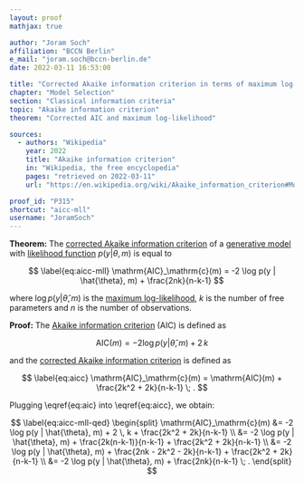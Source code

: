 ```yaml
---
layout: proof
mathjax: true

author: "Joram Soch"
affiliation: "BCCN Berlin"
e_mail: "joram.soch@bccn-berlin.de"
date: 2022-03-11 16:53:00

title: "Corrected Akaike information criterion in terms of maximum log-likelihood"
chapter: "Model Selection"
section: "Classical information criteria"
topic: "Akaike information criterion"
theorem: "Corrected AIC and maximum log-likelihood"

sources:
  - authors: "Wikipedia"
    year: 2022
    title: "Akaike information criterion"
    in: "Wikipedia, the free encyclopedia"
    pages: "retrieved on 2022-03-11"
    url: "https://en.wikipedia.org/wiki/Akaike_information_criterion#Modification_for_small_sample_size"

proof_id: "P315"
shortcut: "aicc-mll"
username: "JoramSoch"
---
```



**Theorem:** The [corrected Akaike information criterion](/D/aicc) of a [generative model](/D/gm) with [likelihood function](/D/lf) $p(y \vert \theta, m)$ is equal to

$$ \label{eq:aicc-mll}
\mathrm{AIC}_\mathrm{c}(m) = -2 \log p(y | \hat{\theta}, m) + \frac{2nk}{n-k-1}
$$

where $\log p(y \vert \hat{\theta}, m)$ is the [maximum log-likelihood](/D/mll), $k$ is the number of free parameters and $n$ is the number of observations.


**Proof:** The [Akaike information criterion](/D/aic) (AIC) is defined as

$$ \label{eq:aic}
\mathrm{AIC}(m) = -2 \log p(y | \hat{\theta}, m) + 2 \, k
$$

and the [corrected Akaike information criterion](/D/aicc) is defined as

$$ \label{eq:aicc}
\mathrm{AIC}_\mathrm{c}(m) = \mathrm{AIC}(m) + \frac{2k^2 + 2k}{n-k-1} \; .
$$

Plugging \eqref{eq:aic} into \eqref{eq:aicc}, we obtain:

$$ \label{eq:aicc-mll-qed}
\begin{split}
\mathrm{AIC}_\mathrm{c}(m) &= -2 \log p(y | \hat{\theta}, m) + 2 \, k + \frac{2k^2 + 2k}{n-k-1} \\
&= -2 \log p(y | \hat{\theta}, m) + \frac{2k(n-k-1)}{n-k-1} + \frac{2k^2 + 2k}{n-k-1} \\
&= -2 \log p(y | \hat{\theta}, m) + \frac{2nk - 2k^2 - 2k}{n-k-1} + \frac{2k^2 + 2k}{n-k-1} \\
&= -2 \log p(y | \hat{\theta}, m) + \frac{2nk}{n-k-1} \; .
\end{split}
$$
